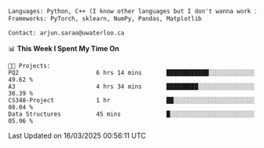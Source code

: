 ```txt
Languages: Python, C++ (I know other languages but I don't wanna work in em)
Frameworks: PyTorch, sklearn, NumPy, Pandas, Matplotlib

Contact: arjun.sarao@uwaterloo.ca
```

<!--START_SECTION:waka-->
📊 **This Week I Spent My Time On** 

```text
🐱‍💻 Projects: 
PQ2                      6 hrs 14 mins       ████████████░░░░░░░░░░░░░   49.62 % 
A3                       4 hrs 34 mins       █████████░░░░░░░░░░░░░░░░   36.39 % 
CS348-Project            1 hr                ██░░░░░░░░░░░░░░░░░░░░░░░   08.04 % 
Data Structures          45 mins             █░░░░░░░░░░░░░░░░░░░░░░░░   05.96 % 
```


 Last Updated on 16/03/2025 00:56:11 UTC
<!--END_SECTION:waka-->
